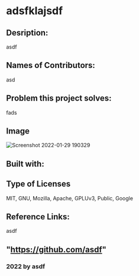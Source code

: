 
 # adsfklajsdf    
 
        
## Desription: 
asdf
## Names of Contributors: 
asd   
## Problem this project solves:
 fads   
## Image 
![Screenshot 2022-01-29 190329](https://user-images.githubusercontent.com/94644749/151681703-6695c05a-eb11-422b-9a5f-5c0c2410157a.png)
## Built with:

## Type of Licenses 
MIT, GNU, Mozilla, Apache, GPLUv3, Public, Google          
## Reference Links: 
asdf 
    
 ## "https://github.com/asdf"
### 2022 by asdf  